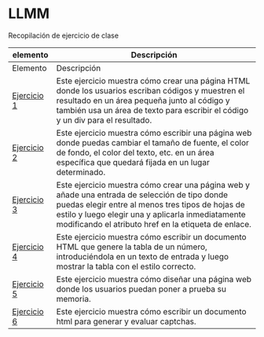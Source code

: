 # LLMM
Recopilación de ejercicio de clase


    
elemento | Descripción
-------- | -----------
Elemento | Descripción
[Ejercicio 1](/Aplicaciones/Ejercicio%201.html) | Este ejercicio muestra cómo crear una página HTML donde los usuarios escriban códigos y muestren el resultado en un área pequeña junto al código y también usa un área de texto para escribir el código y un div para el resultado.
[Ejercicio 2](/Aplicaciones/Ejercicio%202.html) | Este ejercicio muestra cómo escribir una página web donde puedas cambiar el tamaño de fuente, el color de fondo, el color del texto, etc. en un área específica que quedará fijada en un lugar determinado.
[Ejercicio 3](/Aplicaciones/Ejercicio%203.html) | Este ejercicio muestra cómo crear una página web y añade una entrada de selección de tipo donde puedas elegir entre al menos tres tipos de hojas de estilo y luego elegir una y aplicarla inmediatamente modificando el atributo href en la etiqueta de enlace.
[Ejercicio 4](/Aplicaciones/Ejercicio%204.html) | Este ejercicio muestra cómo escribir un documento HTML que genere la tabla de un número, introduciéndola en un texto de entrada y luego mostrar la tabla con el estilo correcto.
[Ejercicio 5](/Aplicaciones/Ejercicio%205.html) | Este ejercicio muestra cómo diseñar una página web donde los usuarios puedan poner a prueba su memoria.
[Ejercicio 6](/Aplicaciones/Ejercicio%206.html) | Este ejercicio muestra cómo escribir un documento html para generar y evaluar captchas.
